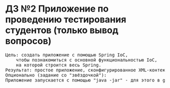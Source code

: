 # ДЗ №2  Приложение по проведению тестирования студентов (только вывод вопросов)
<pre>
Цель: создать приложение с помощью Spring IoC, 
    чтобы познакомиться с основной функциональностью IoC, 
    на которой строится весь Spring. 
Результат: простое приложение, сконфигурированное XML-контекстом.
Опционально (задание со "звёздочкой"):
Приложение запускается с помощью "java -jar" - для этого в gradle установлен соответствующий plugin.
</pre>
